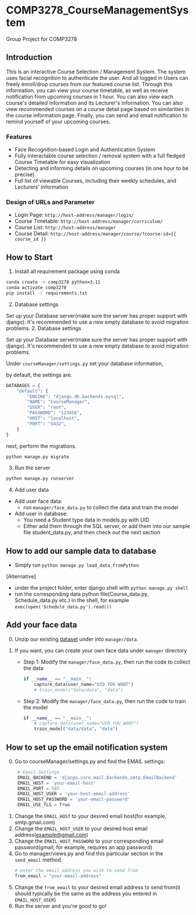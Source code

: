 # COMP3278_CourseManagementSystem
Group Project for COMP3278

## Introduction

This is an interactive Course Selection / Management System. The system uses facial recognition to authenticate the user. And all logged in Users can freely enroll/drop courses from our featured course list. Through this information, you can view your course timetable, as well as receive notification from upcoming courses in 1 hour. You can also view each course's detailed information and its Lecturer's information. You can also view recommended courses on a course detail page based on similarities in the course information page. Finally, you can send and email notification to remind yourself of your upcoming courses.

### Features

* Face Recognition-based Login and Authentication System 
* Fully interactable course selection / removal system with a full fledged Course Timetable for easy visualization
* Detecting and informing details on upcoming courses (in one hour to be precise)
* Full list of viewable Courses, including their weekly schedules, and Lecturers' information
### Design of URLs and Parameter

* Login Page: `http://host-address/manager/login/`
* Course Timetable: `http://host-address/manager/curriculum/`
* Course List: `http://host-address/manager`
* Course Detail: `http://host-address/manager/course/?course-id={{ course_id }}`

## How to Start

1. Install all requirement package using conda

```bash
conda create -n comp3278 python=3.11
conda activate comp3278
pip install -r requirements.txt
```

2. Database settings

Set up your Database server(make sure the server has proper support with django). It's recommended to use a new empty database to avoid migration problems.
2. Database settings

Set up your Database server(make sure the server has proper support with django). It's recommended to use a new empty database to avoid migration problems.

Under `courseManager/settings.py` set your database information,

by default, the settings are.
```python
DATABASES = {
    "default": {
        "ENGINE": "django.db.backends.mysql",
        "NAME": "CourseManager",
        "USER": "root",
        "PASSWORD": "123456",
        "HOST": "localhost",
        "PORT": "5432",
    }
}
```
next, perform the migrations.
```bash
python manage.py migrate
```

3. Run the server

```bash
python manage.py runserver
```

4. Add user data

* Add user face data:
  * run `manager/face_data.py` to collect the data and train the model
* Add user in database:
  * You need a Student type data in models.py with UID
  * Either add them through the SQL server, or add them into our sample file student_data.py, and then check out the next section
  
## How to add our sample data to database
- Simply run `python manage.py load_data_fromPython`

[Alternative]

- under the project folder, enter django shell with ```python manage.py shell```
- run the corresponding data python file(Course_data.py, Schedule_data.py etc.) in the shell, for example ```exec(open('Schedule_data.py').read())```

## Add your face data

0. Unzip our existing [dataset](https://drive.google.com/file/d/1mhWGQm_pGOPZohD24spFRHFVY-Nh__oC/view?usp=sharing) under into `manager/data`.

1. If you want, you can create your own face data under `manager` directory

   * Step 1: Modify the `manager/face_data.py`, then run the code to collect the data

     ```python
     if __name__ == "__main__":
         capture_data(user_name="UID YOU WANT")
         # train_model("data/data", "data")
     ```

   * Step 2: Modify the `manager/face_data.py`, then run the code to train the model
     
     ```python
     if __name__ == "__main__":
         # capture_data(user_name="UID YOU WANT")
         train_model("data/data", "data")
     ```
## How to set up the email notification system

0. Go to courseManager/settings.py and find the EMAIL settings:
   ```python
    # Email Settings
    EMAIL_BACKEND = 'django.core.mail.backends.smtp.EmailBackend'
    EMAIL_HOST = 'your-email-host'
    EMAIL_PORT = 587
    EMAIL_HOST_USER = 'your-host-email-address'
    EMAIL_HOST_PASSWORD = 'your-email-password'
    EMAIL_USE_TLS = True
   ```
1. Change the `EMAIL_HOST` to your desired email host(for example, smtp.gmail.com)
2. Change the `EMAIL_HOST_USER` to your desired host email address(example@gmail.com)
3. Change the `EMAIL_HOST_PASSWORD` to your corresponding email password(gmail, for example, requires an app password)
4. Go to manager/views.py and find this particular section in the `send_email` method.
    ```python
    # enter the email address you wish to send from
    from_email = "your-email-address"
    ```
5. Change the `from_email` to your desired email address to send from(it should typically be the same as the address you entered in `EMAIL_HOST_USER`)
6. Run the server and you're good to go!
